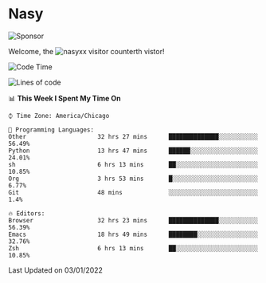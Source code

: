 # Nasy

<!--
<p align="center">
<img height="200" src="https://github-readme-stats.vercel.app/api?username=nasyxx&count_private=true&show_icons=true&theme=dracula&include_all_commits=true"/>
<img height="200" src="https://github-readme-stats.vercel.app/api/top-langs/?username=nasyxx&theme=dracula&hide=html,jupyter+notebook&count_private=true&show_icons=true"/>
</p>

  
----------------
-->

![Sponsor](https://img.shields.io/static/v1.svg?label=Sponsor&message=%E2%9D%A4&logo=GitHub&style=flat&color=pink)
 
Welcome, the ![nasyxx visitor counter](https://count.getloli.com/get/@nasyxx?theme=rule34)th vistor!
 
<!--START_SECTION:waka-->
![Code Time](http://img.shields.io/badge/Code%20Time-1%2C682%20hrs%2021%20mins-blue)

![Lines of code](https://img.shields.io/badge/From%20Hello%20World%20I%27ve%20Written-5%20Million%20lines%20of%20code-blue)

📊 **This Week I Spent My Time On** 

```text
⌚︎ Time Zone: America/Chicago

💬 Programming Languages: 
Other                    32 hrs 27 mins      ██████████████░░░░░░░░░░░   56.49% 
Python                   13 hrs 47 mins      ██████░░░░░░░░░░░░░░░░░░░   24.01% 
sh                       6 hrs 13 mins       ██░░░░░░░░░░░░░░░░░░░░░░░   10.85% 
Org                      3 hrs 53 mins       █░░░░░░░░░░░░░░░░░░░░░░░░   6.77% 
Git                      48 mins             ░░░░░░░░░░░░░░░░░░░░░░░░░   1.4%

🔥 Editors: 
Browser                  32 hrs 23 mins      ██████████████░░░░░░░░░░░   56.39% 
Emacs                    18 hrs 49 mins      ████████░░░░░░░░░░░░░░░░░   32.76% 
Zsh                      6 hrs 13 mins       ██░░░░░░░░░░░░░░░░░░░░░░░   10.85%

```


 Last Updated on 03/01/2022
<!--END_SECTION:waka-->

<!-- ![visitors](https://visitor-badge.laobi.icu/badge?page_id=nasyxx.nasyxx) -->
